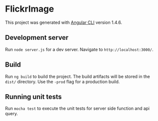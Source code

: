# FlickrImage

This project was generated with [Angular CLI](https://github.com/angular/angular-cli) version 1.4.6.

## Development server

Run `node server.js` for a dev server. Navigate to `http://localhost:3000/`. 

## Build

Run `ng build` to build the project. The build artifacts will be stored in the `dist/` directory. Use the `-prod` flag for a production build.

## Running unit tests

Run `mocha test` to execute the unit tests for server side function and api query.
